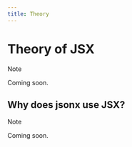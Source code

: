 ```yaml
---
title: Theory
---
```


# Theory of JSX

> [!NOTE]
>
> Coming soon.

## Why does jsonx use JSX?

> [!NOTE]
>
> Coming soon.
